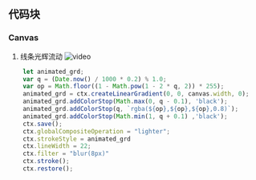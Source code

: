 ## 代码块

### Canvas
1. 线条光辉流动 ![video](#https://github.com/lulu-s/lulu-book/blob/master/assets/%E7%BA%BF%E6%9D%A1%E5%85%89%E8%BE%89%E6%B5%81%E5%8A%A8.mov)
```js
    let animated_grd;
    var q = (Date.now() / 1000 * 0.2) % 1.0;
    var op = Math.floor((1 - Math.pow(1 - 2 * q, 2)) * 255);
    animated_grd = ctx.createLinearGradient(0, 0, canvas.width, 0);
    animated_grd.addColorStop(Math.max(0, q - 0.1), 'black');
    animated_grd.addColorStop(q, `rgba(${op},${op},${op},0.8)`);
    animated_grd.addColorStop(Math.min(1, q + 0.1) ,'black');
    ctx.save();
    ctx.globalCompositeOperation = "lighter";
    ctx.strokeStyle = animated_grd
    ctx.lineWidth = 22;
    ctx.filter = "blur(8px)"
    ctx.stroke();
    ctx.restore();
```
